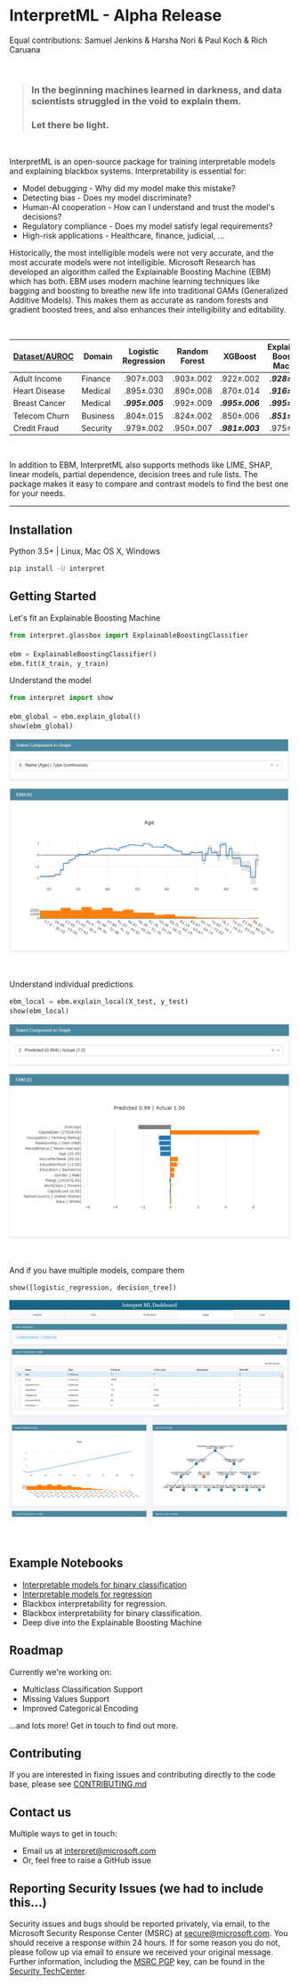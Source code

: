 # InterpretML - Alpha Release
Equal contributions: Samuel Jenkins & Harsha Nori & Paul Koch & Rich Caruana

<br/>

> ### In the beginning machines learned in darkness, and data scientists struggled in the void to explain them.
>
> ### Let there be light.

<br/>

InterpretML is an open-source package for training interpretable models and explaining blackbox systems. Interpretability is essential for:
- Model debugging - Why did my model make this mistake?
- Detecting bias - Does my model discriminate?
- Human-AI cooperation - How can I understand and trust the model's decisions?
- Regulatory compliance - Does my model satisfy legal requirements?
- High-risk applications - Healthcare, finance, judicial, ...

Historically, the most intelligible models were not very accurate, and the most accurate models were not intelligible. Microsoft Research has developed an algorithm called the Explainable Boosting Machine (EBM) which has both. EBM uses modern machine learning techniques like bagging and boosting to breathe new life into traditional GAMs (Generalized Additive Models). This makes them as accurate as random forests and gradient boosted trees, and also enhances their intelligibility and editability.

<br/>

| [Dataset/AUROC](https://nbviewer.jupyter.org/github/Microsoft/interpret/blob/master/benchmarks/EBM%20Classification%20Comparison.ipynb) | Domain  | Logistic Regression | Random Forest | XGBoost        | Explainable Boosting Machine |
|---------------|---------|:-------------------:|:-------------:|:--------------:|:----------------------------:|
| Adult Income  | Finance | .907±.003           | .903±.002     | .922±.002      | **_.928±.002_**              |
| Heart Disease | Medical | .895±.030           | .890±.008     | .870±.014      | **_.916±.010_**              |
| Breast Cancer | Medical | **_.995±.005_**     | .992±.009     | **_.995±.006_**| **_.995±.006_**              |
| Telecom Churn | Business| .804±.015           | .824±.002     | .850±.006      | **_.851±.005_**              |
| Credit Fraud  | Security| .979±.002           | .950±.007     | **_.981±.003_**| .975±.005                    |

<br/>

In addition to EBM, InterpretML also supports methods like LIME, SHAP, linear models, partial dependence, decision trees and rule lists.  The package makes it easy to compare and contrast models to find the best one for your needs.

---

## Installation

Python 3.5+ | Linux, Mac OS X, Windows
```sh
pip install -U interpret
```

## Getting Started

Let's fit an Explainable Boosting Machine

```python
from interpret.glassbox import ExplainableBoostingClassifier

ebm = ExplainableBoostingClassifier()
ebm.fit(X_train, y_train)
```

Understand the model
```python
from interpret import show

ebm_global = ebm.explain_global()
show(ebm_global)
```
![Global Explanation Image](examples/assets/readme_ebm_global_specific.PNG?raw=true)

<br/>

Understand individual predictions
```python
ebm_local = ebm.explain_local(X_test, y_test)
show(ebm_local)
```
![Local Explanation Image](examples/assets/readme_ebm_local_specific.PNG?raw=true)

<br/>

And if you have multiple models, compare them
```python
show([logistic_regression, decision_tree])
```
![Dashboard Image](examples/assets/readme_dashboard.PNG?raw=true)

<br/>

## Example Notebooks

- [Interpretable models for binary classification](https://nbviewer.jupyter.org/github/Microsoft/interpret/blob/master/examples/notebooks/Interpretable%20Classification%20Methods.ipynb)
- [Interpretable models for regression](https://nbviewer.jupyter.org/github/Microsoft/interpret/blob/master/examples/notebooks/Interpretable%20Regression%20Methods.ipynb)
- Blackbox interpretability for regression.
- Blackbox interpretability for binary classification.
- Deep dive into the Explainable Boosting Machine

## Roadmap

Currently we're working on:
- Multiclass Classification Support
- Missing Values Support
- Improved Categorical Encoding

...and lots more! Get in touch to find out more.

## Contributing

If you are interested in fixing issues and contributing directly to the code base, please see [CONTRIBUTING.md](./CONTRIBUTING.md)

## Contact us

Multiple ways to get in touch:
- Email us at interpret@microsoft.com
- Or, feel free to raise a GitHub issue


## Reporting Security Issues (we had to include this...)

Security issues and bugs should be reported privately, via email, to the Microsoft Security
Response Center (MSRC) at [secure@microsoft.com](mailto:secure@microsoft.com). You should
receive a response within 24 hours. If for some reason you do not, please follow up via
email to ensure we received your original message. Further information, including the
[MSRC PGP](https://technet.microsoft.com/en-us/security/dn606155) key, can be found in
the [Security TechCenter](https://technet.microsoft.com/en-us/security/default).

<br/>
<br/>
<br/>
<br/>
<br/>

<br/>
<br/>
<br/>
<br/>
<br/>


<br/>
<br/>
<br/>
<br/>
<br/>

<br/>
<br/>
<br/>
<br/>
<br/>

<br/>
<br/>
<br/>
<br/>
<br/>

<br/>
<br/>
<br/>
<br/>
<br/>

<br/>
<br/>
<br/>
<br/>
<br/>

<br/>
<br/>
<br/>
<br/>
<br/>

> ### If a tree fell in your random forest, would anyone notice?
